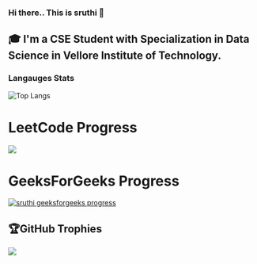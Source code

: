 ### Hi there.. This is sruthi 👋

## 🎓 I'm a CSE Student with Specialization in Data Science in Vellore Institute of Technology.
### Langauges Stats

![Top Langs](https://github-readme-stats.vercel.app/api/top-langs/?username=sruthisoundararajan&layout=compact&theme=radical&langs_count=8)

# LeetCode Progress
![](https://leetcard.jacoblin.cool/sruthisoundar?ext=activity&theme=dark)

# GeeksForGeeks Progress
[![sruthi geeksforgeeks progress](https://geeks-for-geeks-stats-api-napiyo.vercel.app/?userName=sruthir048)](https://auth.geeksforgeeks.org/user/sruthir048)

## 🏆GitHub Trophies
![](https://github-trophies.vercel.app/?username=sruthisoundararajan&theme=gruvbox&no-frame=false&no-bg=false&margin-w=4)

<!--
**sruthisoundararajan/sruthisoundararajan** is a ✨ _special_ ✨ repository because its `README.md` (this file) appears on your GitHub profile.

Here are some ideas to get you started:

- 🔭 I’m currently working on ...
- 🌱 I’m currently learning ...
- 👯 I’m looking to collaborate on ...
- 🤔 I’m looking for help with ...
- 💬 Ask me about ...
- 📫 How to reach me: ...
- 😄 Pronouns: ...
- ⚡ Fun fact: ...
-->

